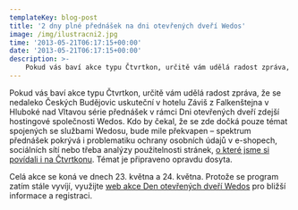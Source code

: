 ```yaml
---
templateKey: blog-post
title: '2 dny plné přednášek na dni otevřených dveří Wedos'
image: /img/ilustracni2.jpg
time: '2013-05-21T06:17:15+00:00'
date: '2013-05-21T06:17:15+00:00'
description: >-
    Pokud vás baví akce typu Čtvrtkon, určitě vám udělá radost zpráva, že se nedaleko Českých Budějovic uskuteční v hotelu Záviš z Falkenštejna v Hluboké nad Vltavou série přednášek v...
---
```

Pokud vás baví akce typu Čtvrtkon, určitě vám udělá radost zpráva, že se nedaleko Českých Budějovic uskuteční v hotelu Záviš z Falkenštejna v Hluboké nad Vltavou série přednášek v rámci Dni otevřených dveří zdejší hostingové společnosti Wedos. Kdo by čekal, že se zde dočká pouze témat spojených se službami Wedosu, bude mile překvapen – spektrum přednášek pokrývá i problematiku ochrany osobních údajů v e-shopech, sociálních sítí nebo třeba analýzy použitelnosti stránek, [o které jsme si povídali i na Čtvrtkonu](http://ctvrtkon.cz/2013/03/prezentace-ze-6-ctvrtkonu-heuristicka-analyza/ "Heuristická analýza použitelnosti na Čtvrtkonu"). Témat je připraveno opravdu dosyta.

Celá akce se koná ve dnech 23. května a 24. května. Protože se program zatím stále vyvíjí, využijte [web akce Den otevřených dveří Wedos](http://dod.wedos.com/ "Den otevřených dveří Wedos") pro bližší informace a registraci.